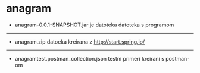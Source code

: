 # anagram
* anagram-0.0.1-SNAPSHOT.jar je datoteka datoteka s programom

***

* anagram.zip datoeka kreirana z  http://start.spring.io/

***

* anagramtest.postman_collection.json testni primeri kreirani s postman-om
